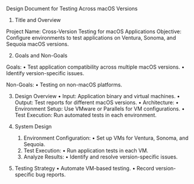 Design Document for Testing Across macOS Versions

1. Title and Overview

Project Name: Cross-Version Testing for macOS Applications
Objective:
Configure environments to test applications on Ventura, Sonoma, and Sequoia macOS versions.

2. Goals and Non-Goals

Goals:
	•	Test application compatibility across multiple macOS versions.
	•	Identify version-specific issues.

Non-Goals:
	•	Testing on non-macOS platforms.

3. Design Overview
	•	Input: Application binary and virtual machines.
	•	Output: Test reports for different macOS versions.
	•	Architecture:
	•	Environment Setup: Use VMware or Parallels for VM configurations.
	•	Test Execution: Run automated tests in each environment.

4. System Design
	1.	Environment Configuration:
	•	Set up VMs for Ventura, Sonoma, and Sequoia.
	2.	Test Execution:
	•	Run application tests in each VM.
	3.	Analyze Results:
	•	Identify and resolve version-specific issues.

5. Testing Strategy
	•	Automate VM-based testing.
	•	Record version-specific bug reports.
